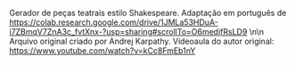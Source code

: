 Gerador de peças teatrais estilo Shakespeare. Adaptação em português de https://colab.research.google.com/drive/1JMLa53HDuA-i7ZBmqV7ZnA3c_fvtXnx-?usp=sharing#scrollTo=O6medjfRsLD9 \n\n
Arquivo original criado por Andrej Karpathy. Vídeoaula do autor original: https://www.youtube.com/watch?v=kCc8FmEb1nY
